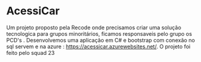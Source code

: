# AcessiCar
Um projeto proposto pela Recode onde precisamos criar uma solução tecnologica para grupos  minoritários, ficamos responsaveis pelo grupo os PCD's . Desenvolvemos uma aplicação em C# e bootstrap com conexão no sql servem e na azure : https://acessicar.azurewebsites.net/. O projeto foi feito pelo squad  23
